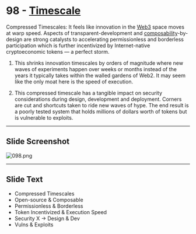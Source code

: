 # 98 - [Timescale](Timescale.md)

Compressed Timescales: It feels like innovation in the [Web3](Web3.md) space moves at warp speed. Aspects of transparent-development and [composability](Composability.md)-by-design are strong catalysts to accelerating permissionless and borderless participation which is further incentivized by Internet-native cryptoeconomic tokens — a perfect storm. 

1. This shrinks innovation timescales by orders of magnitude where new waves of experiments happen over weeks or months instead of the years it typically takes within the walled gardens of Web2. It may seem like the only moat here is the speed of execution.
    
2. This compressed timescale has a tangible impact on security considerations during design, development and deployment. Corners are cut and shortcuts taken to ride new waves of hype. The end result is a poorly tested system that holds millions of dollars worth of tokens but is vulnerable to exploits.

___
## Slide Screenshot
![098.png](../../images/1.Ethereum%20101/098.png)
___
## Slide Text
- Compressed Timescales
- Open-source & Composable
- Permissionless & Borderless
- Token Incentivized & Execution Speed
- Security X -> Design & Dev
- Vulns & Exploits 

